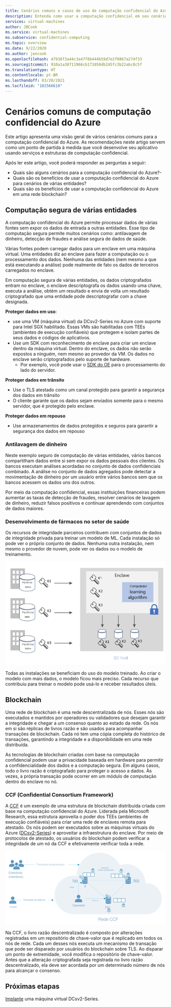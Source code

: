 ```yaml
---
title: Cenários comuns e casos de uso de computação confidencial do Azure
description: Entenda como usar a computação confidencial em seu cenário.
services: virtual-machines
author: JBCook
ms.service: virtual-machines
ms.subservice: confidential-computing
ms.topic: overview
ms.date: 9/22/2020
ms.author: jencook
ms.openlocfilehash: 47938f3a44c3a47f8b444b59d7e2f0867a274f33
ms.sourcegitcommit: 910a1a38711966cb171050db245fc3b22abc8c5f
ms.translationtype: HT
ms.contentlocale: pt-BR
ms.lasthandoff: 03/20/2021
ms.locfileid: "102566610"
---
```

# <a name="common-scenarios-for-azure-confidential-computing"></a>Cenários comuns de computação confidencial do Azure

Este artigo apresenta uma visão geral de vários cenários comuns para a computação confidencial do Azure. As recomendações neste artigo servem como um ponto de partida à medida que você desenvolve seu aplicativo usando serviços e estruturas de computação confidencial. 

Após ler este artigo, você poderá responder as perguntas a seguir:

- Quais são alguns cenários para a computação confidencial do Azure?-
- Quais são os benefícios de usar a computação confidencial do Azure para cenários de várias entidades?
- Quais são os benefícios de usar a computação confidencial do Azure em uma rede blockchain?


## <a name="secure-multi-party-computation"></a>Computação segura de várias entidades
A computação confidencial do Azure permite processar dados de várias fontes sem expor os dados de entrada a outras entidades. Esse tipo de computação segura permite muitos cenários como: antilavagem de dinheiro, detecção de fraudes e análise segura de dados de saúde.

Várias fontes podem carregar dados para um enclave em uma máquina virtual. Uma entidades diz ao enclave para fazer a computação ou o processamento dos dados. Nenhuma das entidades (nem mesmo a que está executando a análise) pode realmente de fato os dados de terceiros carregados no enclave. 

Em computação segura de várias entidades, os dados criptografados entram no enclave, o enclave descriptografa os dados usando uma chave, executa a análise, obtém um resultado e envia de volta um resultado criptografado que uma entidade pode descriptografar com a chave designada. 

**Proteger dados em uso**: 
- use uma VM (máquina virtual) da DCsv2-Series no Azure com suporte para Intel SGX habilitado. Essas VMs são habilitadas com TEEs (ambientes de execução confiáveis) que protegem e isolam partes de seus dados e códigos de aplicativos.
- Use um SDK com reconhecimento de enclave para criar um enclave dentro da máquina virtual. Dentro do enclave, os dados não serão expostos a ninguém, nem mesmo ao provedor da VM. Os dados no enclave serão criptografados pelo suporte de hardware.
    - Por exemplo, você pode usar o [SDK do OE](https://github.com/openenclave/openenclave) para o processamento do lado do servidor. 

**Proteger dados em trânsito** 
- Use o TLS atestado como um canal protegido para garantir a segurança dos dados em trânsito
- O cliente garante que os dados sejam enviados somente para o mesmo servidor, que é protegido pelo enclave. 

**Proteger dados em repouso**
- Use armazenamentos de dados protegidos e seguros para garantir a segurança dos dados em repouso 

### <a name="anti-money-laundering"></a>Antilavagem de dinheiro
Neste exemplo seguro de computação de várias entidades, vários bancos compartilham dados entre si sem expor os dados pessoais dos clientes. Os bancos executam análises acordadas no conjunto de dados confidenciais combinado. A análise no conjunto de dados agregados pode detectar a movimentação de dinheiro por um usuário entre vários bancos sem que os bancos acessem os dados uns dos outros.

Por meio da computação confidencial, essas instituições financeiras podem aumentar as taxas de detecção de fraudes, resolver cenários de lavagem de dinheiro, reduzir falsos positivos e continuar aprendendo com conjuntos de dados maiores. 

### <a name="drug-development-in-healthcare"></a>Desenvolvimento de fármacos no setor de saúde
Os recursos de integridade parceiros contribuem com conjuntos de dados de integridade privada para treinar um modelo de ML. Cada instalação só pode ver o próprio conjunto de dados. Nenhuma outra instalação, nem mesmo o provedor de nuvem, pode ver os dados ou o modelo de treinamento. 

![Análise de integridade do paciente](./media/use-cases-scenarios/patient-data.png)

Todas as instalações se beneficiam do uso do modelo treinado. Ao criar o modelo com mais dados, o modelo ficou mais preciso. Cada recurso que contribuiu para treinar o modelo pode usá-lo e receber resultados úteis. 

## <a name="blockchain"></a>Blockchain

Uma rede de blockchain é uma rede descentralizada de nós. Esses nós são executados e mantidos por operadores ou validadores que desejam garantir a integridade e chegar a um consenso quanto ao estado da rede. Os nós em si são réplicas de livros razão e são usados para acompanhar transações de blockchain. Cada nó tem uma cópia completa do histórico de transações, garantindo a integridade e a disponibilidade em uma rede distribuída.

As tecnologias de blockchain criadas com base na computação confidencial podem usar a privacidade baseada em hardware para permitir a confidencialidade dos dados e a computação segura. Em alguns casos, todo o livro razão é criptografado para proteger o acesso a dados. Às vezes, a própria transação pode ocorrer em um módulo de computação dentro do enclave no nó.

### <a name="confidential-consortium-framework-ccf"></a>CCF (Confidential Consortium Framework)
A [CCF](https://www.microsoft.com/research/project/confidential-consortium-framework/) é um exemplo de uma estrutura de blockchain distribuída criada com base na computação confidencial do Azure. Liderada pela Microsoft Research, essa estrutura aproveita o poder dos TEEs (ambientes de execução confiáveis) para criar uma rede de enclaves remota para atestado. Os nós podem ser executados sobre as máquinas virtuais do Azure ([DCsv2-Series](confidential-computing-enclaves.md)) e aproveitar a infraestrutura do enclave. Por meio de protocolos de atestado, os usuários do blockchain podem verificar a integridade de um nó da CCF e efetivamente verificar toda a rede. 

![Uma rede de nós](./media/use-cases-scenarios/ccf.png)

Na CCF, o livro razão descentralizado é composto por alterações registradas em um repositório de chave-valor que é replicado em todos os nós de rede. Cada um desses nós executa um mecanismo de transação que pode ser disparado por usuários do blockchain sobre TLS. Ao disparar um ponto de extremidade, você modifica o repositório de chave-valor. Antes que a alteração criptografada seja registrada no livro razão descentralizado, ela deve ser acordada por um determinado número de nós para alcançar o consenso. 

## <a name="next-steps"></a>Próximas etapas
[Implante](quick-create-marketplace.md) uma máquina virtual DCsv2-Series.


